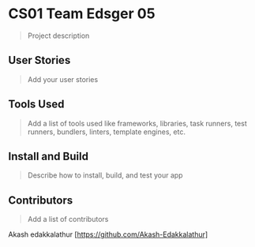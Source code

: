 # CS01 Team Edsger 05

> Project description

## User Stories

> Add your user stories

## Tools Used

> Add a list of tools used like frameworks, libraries, task runners, test runners, bundlers, linters, template engines, etc.

## Install and Build

> Describe how to install, build, and test your app

## Contributors

> Add a list of contributors

Akash edakkalathur [https://github.com/Akash-Edakkalathur]
